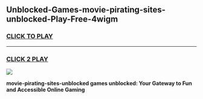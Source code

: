 
## Unblocked-Games-movie-pirating-sites-unblocked-Play-Free-4wigm
<h3>
<a href="https://premium76.site?title=movie-pirating-sites-unblocked&ref=10A">CLICK TO PLAY</a></h3>
<hr>

<h3>
<a href="https://premium76.site?title=movie-pirating-sites-unblocked&ref=10A">CLICK 2 PLAY</a>
  
</h3>

<a href="https://premium76.site?title=movie-pirating-sites-unblocked&ref=10A"><img src="https://clearcache.store/games.png"></a>


**movie-pirating-sites-unblocked games unblocked: Your Gateway to Fun and Accessible Online Gaming**
